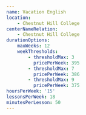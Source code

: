 ```yaml
---
name: Vacation English
location:
    - Chestnut Hill College
centerNameRelation:
    - Chestnut Hill College
durationOptions:
    maxWeeks: 12
    weekThresholds:
        - thresholdMax: 3
          pricePerWeek: 395
        - thresholdMax: 7
          pricePerWeek: 386
        - thresholdMax: 9
          pricePerWeek: 375
hoursPerWeek: '15'
lessonsPerWeek: 18
minutesPerLesson: 50
---
```

